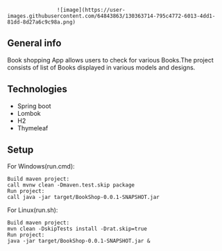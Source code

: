 					![image](https://user-images.githubusercontent.com/64843863/130363714-795c4772-6013-4dd1-81dd-8d27a6c9c98a.png)

## General info
Book shopping App allows users to check for various Books.The project consists of list of Books displayed in various models and designs.
	
## Technologies
* Spring boot 
* Lombok
* H2
* Thymeleaf
	
## Setup
For Windows(run.cmd):

```
Build maven project:
call mvnw clean -Dmaven.test.skip package
Run project:
call java -jar target/BookShop-0.0.1-SNAPSHOT.jar
```

For Linux(run.sh):

```
Build maven project:
mvn clean -DskipTests install -Drat.skip=true
Run project:
java -jar target/BookShop-0.0.1-SNAPSHOT.jar &
```
